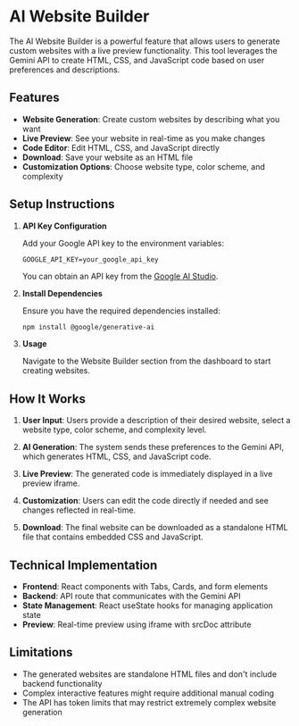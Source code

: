 # AI Website Builder

The AI Website Builder is a powerful feature that allows users to generate custom websites with a live preview functionality. This tool leverages the Gemini API to create HTML, CSS, and JavaScript code based on user preferences and descriptions.

## Features

- **Website Generation**: Create custom websites by describing what you want
- **Live Preview**: See your website in real-time as you make changes
- **Code Editor**: Edit HTML, CSS, and JavaScript directly
- **Download**: Save your website as an HTML file
- **Customization Options**: Choose website type, color scheme, and complexity

## Setup Instructions

1. **API Key Configuration**

   Add your Google API key to the environment variables:

   ```
   GOOGLE_API_KEY=your_google_api_key
   ```

   You can obtain an API key from the [Google AI Studio](https://ai.google.dev/).

2. **Install Dependencies**

   Ensure you have the required dependencies installed:

   ```bash
   npm install @google/generative-ai
   ```

3. **Usage**

   Navigate to the Website Builder section from the dashboard to start creating websites.

## How It Works

1. **User Input**: Users provide a description of their desired website, select a website type, color scheme, and complexity level.

2. **AI Generation**: The system sends these preferences to the Gemini API, which generates HTML, CSS, and JavaScript code.

3. **Live Preview**: The generated code is immediately displayed in a live preview iframe.

4. **Customization**: Users can edit the code directly if needed and see changes reflected in real-time.

5. **Download**: The final website can be downloaded as a standalone HTML file that contains embedded CSS and JavaScript.

## Technical Implementation

- **Frontend**: React components with Tabs, Cards, and form elements
- **Backend**: API route that communicates with the Gemini API
- **State Management**: React useState hooks for managing application state
- **Preview**: Real-time preview using iframe with srcDoc attribute

## Limitations

- The generated websites are standalone HTML files and don't include backend functionality
- Complex interactive features might require additional manual coding
- The API has token limits that may restrict extremely complex website generation 